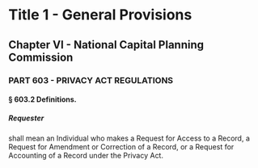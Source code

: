 
# Title 1 - General Provisions
## Chapter VI - National Capital Planning Commission
### PART 603 - PRIVACY ACT REGULATIONS
#### § 603.2 Definitions.
##### Requester

shall mean an Individual who makes a Request for Access to a Record, a Request for Amendment or Correction of a Record, or a Request for Accounting of a Record under the Privacy Act.
